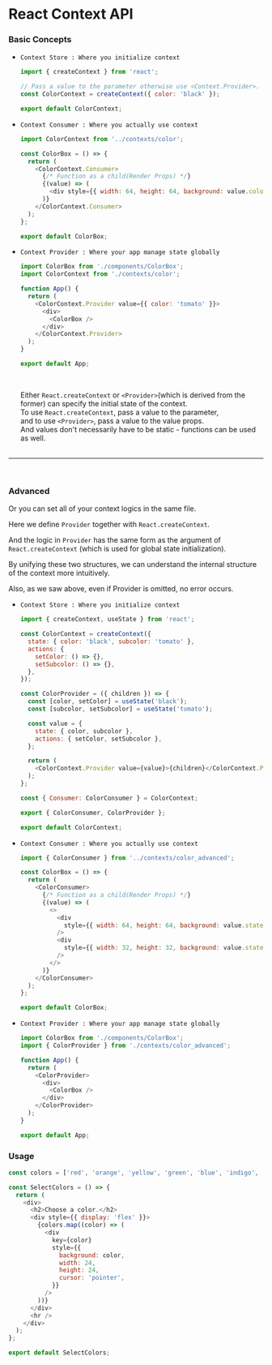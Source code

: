 # React Context API

### Basic Concepts  
- `Context Store : Where you initialize context`
  ```js
  import { createContext } from 'react';

  // Pass a value to the parameter otherwise use <Context.Provider>.
  const ColorContext = createContext({ color: 'black' });

  export default ColorContext;
  ```
- `Context Consumer : Where you actually use context`
  ```js
  import ColorContext from '../contexts/color';

  const ColorBox = () => {
    return (
      <ColorContext.Consumer>
        {/* Function as a child(Render Props) */}
        {(value) => (
          <div style={{ width: 64, height: 64, background: value.color }} />
        )}
      </ColorContext.Consumer>
    );
  };

  export default ColorBox;
  ```
- `Context Provider : Where your app manage state globally`
  ```js
  import ColorBox from './components/ColorBox';
  import ColorContext from './contexts/color';

  function App() {
    return (
      <ColorContext.Provider value={{ color: 'tomato' }}>
        <div>
          <ColorBox />
        </div>
      </ColorContext.Provider>
    );
  }

  export default App;
  ```
  <br>

  Either `React.createContext` or `<Provider>`(which is derived from the former) can specify the initial state of the context.  
  To use `React.createContext`, pass a value to the parameter,  
  and to use `<Provider>`, pass a value to the value props.  
  And values don't necessarily have to be static - functions can be used as well.
  <br>
  <br>
---
  <br>

### Advanced

Or you can set all of your context logics in the same file.

Here we define `Provider` together with `React.createContext`.

And the logic in `Provider` has the same form as the argument of `React.createContext`  (which is used for global state initialization).

By unifying these two structures, we can understand the internal structure of the context more intuitively.

Also, as we saw above, even if Provider is omitted, no error occurs.

- `Context Store : Where you initialize context`

  ```js
  import { createContext, useState } from 'react';

  const ColorContext = createContext({
    state: { color: 'black', subcolor: 'tomato' },
    actions: {
      setColor: () => {},
      setSubcolor: () => {},
    },
  });

  const ColorProvider = ({ children }) => {
    const [color, setColor] = useState('black');
    const [subcolor, setSubcolor] = useState('tomato');

    const value = {
      state: { color, subcolor },
      actions: { setColor, setSubcolor },
    };

    return (
      <ColorContext.Provider value={value}>{children}</ColorContext.Provider>
    );
  };

  const { Consumer: ColorConsumer } = ColorContext;

  export { ColorConsumer, ColorProvider };

  export default ColorContext;
  ```
- `Context Consumer : Where you actually use context`
  ```js
  import { ColorConsumer } from '../contexts/color_advanced';

  const ColorBox = () => {
    return (
      <ColorConsumer>
        {/* Function as a child(Render Props) */}
        {(value) => (
          <>
            <div
              style={{ width: 64, height: 64, background: value.state.color }}
            />
            <div
              style={{ width: 32, height: 32, background: value.state.subcolor }}
            />
          </>
        )}
      </ColorConsumer>
    );
  };

  export default ColorBox;
  ```

- `Context Provider : Where your app manage state globally`
  ```js
  import ColorBox from './components/ColorBox';
  import { ColorProvider } from './contexts/color_advanced';

  function App() {
    return (
      <ColorProvider>
        <div>
          <ColorBox />
        </div>
      </ColorProvider>
    );
  }

  export default App;
  ```

### Usage
  ```js
  const colors = ['red', 'orange', 'yellow', 'green', 'blue', 'indigo', 'violet'];

  const SelectColors = () => {
    return (
      <div>
        <h2>Choose a color.</h2>
        <div style={{ display: 'flex' }}>
          {colors.map((color) => (
            <div
              key={color}
              style={{
                background: color,
                width: 24,
                height: 24,
                cursor: 'pointer',
              }}
            />
          ))}
        </div>
        <hr />
      </div>
    );
  };

  export default SelectColors;
  ```